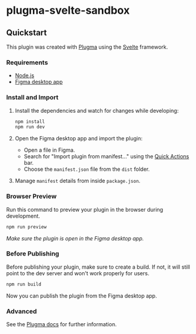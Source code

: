 # plugma-svelte-sandbox

## Quickstart

This plugin was created with [Plugma](https://github.com/gavinmcfarland/plugma) using the [Svelte](https://svelte.dev/) framework.

### Requirements

-   [Node.js](https://nodejs.org/en)
-   [Figma desktop app](https://www.figma.com/downloads/)

### Install and Import

1. Install the dependencies and watch for changes while developing:

    ```bash
    npm install
    npm run dev
    ```

2. Open the Figma desktop app and import the plugin:

    - Open a file in Figma.
    - Search for "Import plugin from manifest..." using the [Quick Actions](https://help.figma.com/hc/en-us/articles/360040328653-Use-shortcuts-and-quick-actions#Use_quick_actions) bar.
    - Choose the `manifest.json` file from the `dist` folder.

3. Manage `manifest` details from inside `package.json`.

### Browser Preview

Run this command to preview your plugin in the browser during development.

```bash
npm run preview
```

_Make sure the plugin is open in the Figma desktop app._

### Before Publishing

Before publishing your plugin, make sure to create a build. If not, it will still point to the dev server and won't work properly for users.

```bash
npm run build
```

Now you can publish the plugin from the Figma desktop app.

### Advanced

See the [Plugma docs](https://plugma.dev/docs) for further information.
